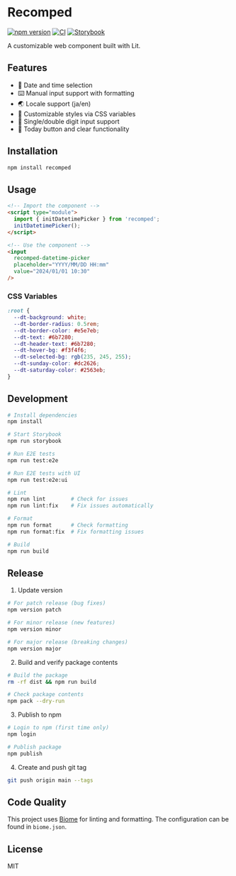 # Recomped

[![npm version](https://badge.fury.io/js/recomped.svg)](https://badge.fury.io/js/recomped)
[![CI](https://github.com/kazzix14/recomped/actions/workflows/ci.yml/badge.svg)](https://github.com/kazzix14/recomped/actions/workflows/ci.yml)
[![Storybook](https://raw.githubusercontent.com/storybook-js/brand/main/badge/badge-storybook.svg)](https://kazzix14.github.io/recomped)

A customizable web component built with Lit.

## Features

- 📅 Date and time selection
- ⌨️ Manual input support with formatting
- 🌏 Locale support (ja/en)
- 🎨 Customizable styles via CSS variables
- 🎯 Single/double digit input support
- 🔄 Today button and clear functionality

## Installation

```bash
npm install recomped
```

## Usage

```html
<!-- Import the component -->
<script type="module">
  import { initDatetimePicker } from 'recomped';
  initDatetimePicker();
</script>

<!-- Use the component -->
<input
  recomped-datetime-picker
  placeholder="YYYY/MM/DD HH:mm"
  value="2024/01/01 10:30"
/>
```

### CSS Variables

```css
:root {
  --dt-background: white;
  --dt-border-radius: 0.5rem;
  --dt-border-color: #e5e7eb;
  --dt-text: #6b7280;
  --dt-header-text: #6b7280;
  --dt-hover-bg: #f3f4f6;
  --dt-selected-bg: rgb(235, 245, 255);
  --dt-sunday-color: #dc2626;
  --dt-saturday-color: #2563eb;
}
```

## Development

```bash
# Install dependencies
npm install

# Start Storybook
npm run storybook

# Run E2E tests
npm run test:e2e

# Run E2E tests with UI
npm run test:e2e:ui

# Lint
npm run lint        # Check for issues
npm run lint:fix    # Fix issues automatically

# Format
npm run format      # Check formatting
npm run format:fix  # Fix formatting issues

# Build
npm run build
```

## Release

1. Update version
```bash
# For patch release (bug fixes)
npm version patch

# For minor release (new features)
npm version minor

# For major release (breaking changes)
npm version major
```

2. Build and verify package contents
```bash
# Build the package
rm -rf dist && npm run build

# Check package contents
npm pack --dry-run
```

3. Publish to npm
```bash
# Login to npm (first time only)
npm login

# Publish package
npm publish
```

4. Create and push git tag
```bash
git push origin main --tags
```

## Code Quality

This project uses [Biome](https://biomejs.dev/) for linting and formatting. The configuration can be found in `biome.json`.

## License

MIT

